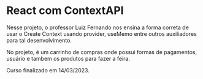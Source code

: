 # React com ContextAPI

Nesse projeto, o professor Luiz Fernando nos ensina a forma correta de usar o Create Context usando provider, useMemo entre outros auxiliadores para tal desenvolvimento.

No projeto, é um carrinho de compras onde possui formas de pagamentos, usuário e tambem os produtos para fazer a feira.

Curso finalizado em 14/03/2023.